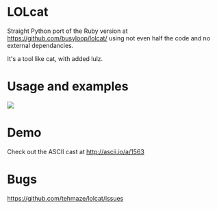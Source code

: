 LOLcat
======

Straight Python port of the Ruby version at https://github.com/busyloop/lolcat/
using not even half the code and no external dependancies.

It's a tool like cat, with added lulz.


Usage and examples
==================

![](https://github.com/tehmaze/lolcat/raw/master/lolcat.png)


Demo
====

Check out the ASCII cast at http://ascii.io/a/1563


Bugs
====

https://github.com/tehmaze/lolcat/issues
